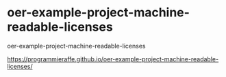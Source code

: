 # oer-example-project-machine-readable-licenses
oer-example-project-machine-readable-licenses

https://programmieraffe.github.io/oer-example-project-machine-readable-licenses/
